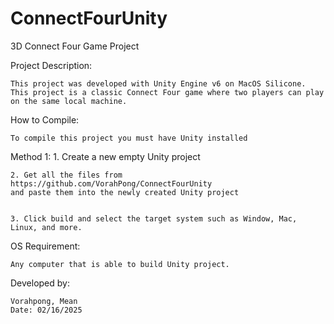 # ConnectFourUnity

3D Connect Four Game Project

Project Description:

	This project was developed with Unity Engine v6 on MacOS Silicone.
	This project is a classic Connect Four game where two players can play on the same local machine.


How to Compile:

	To compile this project you must have Unity installed

Method 1:
	1. Create a new empty Unity project

	2. Get all the files from https://github.com/VorahPong/ConnectFourUnity 
	and paste them into the newly created Unity project

	
	3. Click build and select the target system such as Window, Mac, Linux, and more.


OS Requirement:
	
	Any computer that is able to build Unity project.


Developed by:

	Vorahpong, Mean
	Date: 02/16/2025

